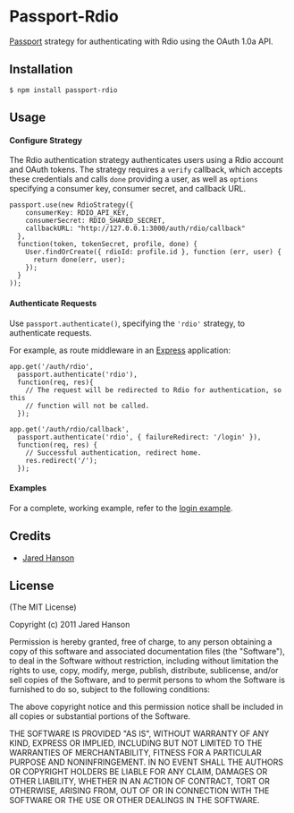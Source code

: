 # Passport-Rdio

[Passport](https://github.com/jaredhanson/passport) strategy for authenticating
with Rdio using the OAuth 1.0a API.

## Installation

    $ npm install passport-rdio

## Usage

#### Configure Strategy

The Rdio authentication strategy authenticates users using a Rdio account and
OAuth tokens.  The strategy requires a `verify` callback, which accepts these
credentials and calls `done` providing a user, as well as `options` specifying a
consumer key, consumer secret, and callback URL.

    passport.use(new RdioStrategy({
        consumerKey: RDIO_API_KEY,
        consumerSecret: RDIO_SHARED_SECRET,
        callbackURL: "http://127.0.0.1:3000/auth/rdio/callback"
      },
      function(token, tokenSecret, profile, done) {
        User.findOrCreate({ rdioId: profile.id }, function (err, user) {
          return done(err, user);
        });
      }
    ));

#### Authenticate Requests

Use `passport.authenticate()`, specifying the `'rdio'` strategy, to
authenticate requests.

For example, as route middleware in an [Express](http://expressjs.com/)
application:

    app.get('/auth/rdio',
      passport.authenticate('rdio'),
      function(req, res){
        // The request will be redirected to Rdio for authentication, so this
        // function will not be called.
      });
    
    app.get('/auth/rdio/callback', 
      passport.authenticate('rdio', { failureRedirect: '/login' }),
      function(req, res) {
        // Successful authentication, redirect home.
        res.redirect('/');
      });

#### Examples

For a complete, working example, refer to the [login example](https://github.com/jaredhanson/passport-rdio/tree/master/examples/login).

## Credits

  - [Jared Hanson](http://github.com/jaredhanson)

## License

(The MIT License)

Copyright (c) 2011 Jared Hanson

Permission is hereby granted, free of charge, to any person obtaining a copy of
this software and associated documentation files (the "Software"), to deal in
the Software without restriction, including without limitation the rights to
use, copy, modify, merge, publish, distribute, sublicense, and/or sell copies of
the Software, and to permit persons to whom the Software is furnished to do so,
subject to the following conditions:

The above copyright notice and this permission notice shall be included in all
copies or substantial portions of the Software.

THE SOFTWARE IS PROVIDED "AS IS", WITHOUT WARRANTY OF ANY KIND, EXPRESS OR
IMPLIED, INCLUDING BUT NOT LIMITED TO THE WARRANTIES OF MERCHANTABILITY, FITNESS
FOR A PARTICULAR PURPOSE AND NONINFRINGEMENT. IN NO EVENT SHALL THE AUTHORS OR
COPYRIGHT HOLDERS BE LIABLE FOR ANY CLAIM, DAMAGES OR OTHER LIABILITY, WHETHER
IN AN ACTION OF CONTRACT, TORT OR OTHERWISE, ARISING FROM, OUT OF OR IN
CONNECTION WITH THE SOFTWARE OR THE USE OR OTHER DEALINGS IN THE SOFTWARE.
